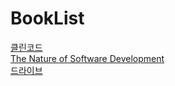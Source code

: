# BookList

[클린코드](./CleanCode.md)<br>
[The Nature of Software Development](./The%20Nature%20of%20Software%20Development.md)<br>
[드라이브](./Drive.md)<br>
